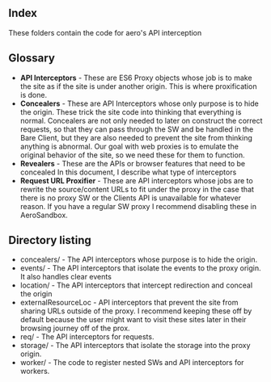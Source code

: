 ## Index

These folders contain the code for aero's API interception

## Glossary

- **API Interceptors** - These are ES6 Proxy objects whose job is to make the site as if the site is under another origin. This is where proxification is done.
- **Concealers** - These are API Interceptors whose only purpose is to hide the origin. These trick the site code into thinking that everything is normal. Concealers are not only needed to later on construct the correct requests, so that they can pass through the SW and be handled in the Bare Client, but they are also needed to prevent the site from thinking anything is abnormal. Our goal with web proxies is to emulate the original behavior of the site, so we need these for them to function.
- **Revealers** - These are the APIs or browser features that need to be concealed
  In this document, I describe what type of interceptors
- **Request URL Proxifier** - These are API interceptors whose jobs are to rewrite the source/content URLs to fit under the proxy in the case that there is no proxy SW or the Clients API is unavailable for whatever reason. If you have a regular SW proxy I recommend disabling these in AeroSandbox.

## Directory listing

- concealers/ - The API interceptors whose purpose is to hide the origin.
- events/ - The API interceptors that isolate the events to the proxy origin. It also handles clear events
- location/ - The API interceptors that intercept redirection and conceal the origin
- externalResourceLoc - API interceptors that prevent the site from sharing URLs outside of the proxy. I recommend keeping these off by default because the user might want to visit these sites later in their browsing journey off of the prox.
- req/ - The API interceptors for requests.
- storage/ - The API interceptors that isolate the storage into the proxy origin.
- worker/ - The code to register nested SWs and API interceptors for workers.
